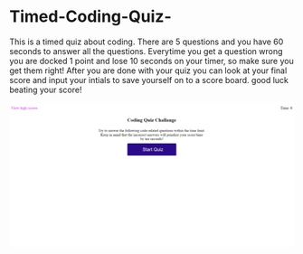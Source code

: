 # Timed-Coding-Quiz-

This is a timed quiz about coding.
There are 5 questions and you have 60 seconds to answer all the questions.
Everytime you get a question wrong you are docked 1 point and lose 10 seconds on your timer, so make sure you get them right!
After you are done with your quiz you can look at your final score and input your intials to save yourself on to a score board.
good luck beating your score!

![Alt text](./assets/images/screen%20shot%20for%20quiz.png "Picture of quiz homepage")


